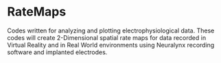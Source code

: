 # RateMaps
Codes written for analyzing and plotting electrophysiological data. These codes will 
create 2-Dimensional spatial rate maps for data recorded in Virtual Reality and in Real World 
environments using Neuralynx recording software and implanted electrodes. 
